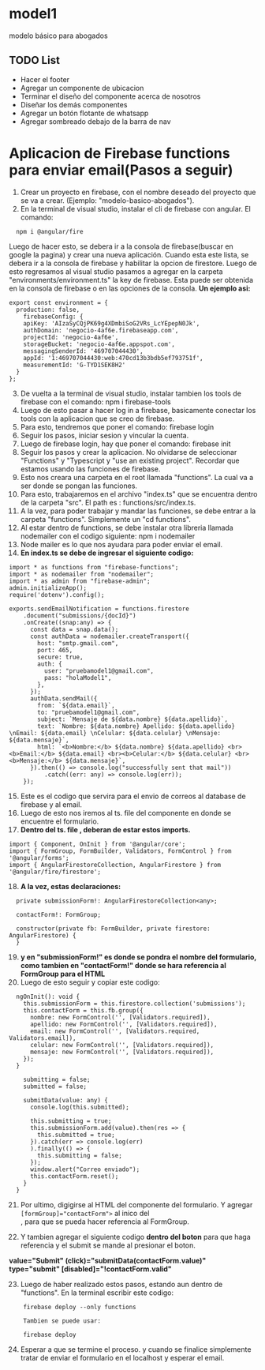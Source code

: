 # model1
modelo básico para abogados

## TODO List
- Hacer el footer
- Agregar un componente de ubicacion
- Terminar el diseño del componente acerca de nosotros
- Diseñar los demás componentes
- Agregar un botón flotante de whatsapp
- Agregar sombreado debajo de la barra de nav


# Aplicacion de Firebase functions para enviar email(Pasos a seguir)
1. Crear un proyecto en firebase, con el nombre deseado del proyecto que se va a crear. (Ejemplo: "modelo-basico-abogados").
2. En la terminal de visual studio, instalar el cli de firebase con angular. El comando:
```
  npm i @angular/fire
```
Luego de hacer esto, se debera ir a la consola de firebase(buscar en google la pagina) y crear una nueva aplicación. Cuando esta este lista, se debera ir a la consola de firebase y habilitar la opcion de firestore. Luego de esto regresamos al visual studio pasamos a agregar en la carpeta "environments/environment.ts" la key de firebase. Esta puede ser obtenida en la consola de firebase o  en las opciones de la consola. **Un ejemplo asi:**

```
export const environment = {
  production: false,
    firebaseConfig: {
    apiKey: 'AIzaSyCQjPK69g4XDmbiSoG2VRs_LcYEpepN0Jk',
    authDomain: 'negocio-4af6e.firebaseapp.com',
    projectId: 'negocio-4af6e',
    storageBucket: 'negocio-4af6e.appspot.com',
    messagingSenderId: '469707044430',
    appId: '1:469707044430:web:470cd13b3bdb5ef793751f',
    measurementId: 'G-TYD1SEK8H2'
  }
};
```

3. De vuelta a la terminal de visual studio, instalar tambien los tools de firebase con el comando: npm i firebase-tools
4. Luego de esto pasar a hacer log in a firebase, basicamente conectar los tools con la aplicacion que se creo de firebase.
5. Para esto, tendremos que poner el comando: firebase login 
6. Seguir los pasos, iniciar sesion y vincular la cuenta.
7. Luego de firebase login, hay que poner el comando: firebase init 
8. Seguir los pasos y crear la aplicacion. No olvidarse de seleccionar "Functions" y "Typescript y "use an existing project". Recordar
que estamos usando las funciones de firebase.
9. Esto nos creara una carpeta en el root llamada "functions". La cual va a ser donde se pongan las funciones.
10. Para esto, trabajaremos en el archivo "index.ts" que se encuentra dentro de la carpeta "src". El path es : functions/src/index.ts.
11. A la vez, para poder trabajar y mandar las funciones, se debe entrar a la carpeta "functions". Simplemente un "cd functions".
12. Al estar dentro de functions, se debe instalar otra libreria llamada nodemailer con el codigo siguiente:  npm i nodemailer
13. Node mailer es lo que nos ayudara para poder enviar el email.
14. **En index.ts se debe de ingresar el siguiente codigo:**

```
import * as functions from "firebase-functions";
import * as nodemailer from "nodemailer";
import * as admin from "firebase-admin";
admin.initializeApp();
require('dotenv').config();

exports.sendEmailNotification = functions.firestore
    .document("submissions/{docId}")
    .onCreate((snap:any) => {
      const data = snap.data();
      const authData = nodemailer.createTransport({
        host: "smtp.gmail.com",
        port: 465,
        secure: true,
        auth: {
          user: "pruebamodel1@gmail.com",
          pass: "holaModel1",
        },
      });
      authData.sendMail({
        from: `${data.email}`,
        to: "pruebamodel1@gmail.com",
        subject: `Mensaje de ${data.nombre} ${data.apellido}`,
        text: `Nombre: ${data.nombre} Apellido: ${data.apellido} \nEmail: ${data.email} \nCelular: ${data.celular} \nMensaje: ${data.mensaje}`,
        html: `<b>Nombre:</b> ${data.nombre} ${data.apellido} <br><b>Email:</b> ${data.email} <br><b>Celular:</b> ${data.celular} <br><b>Mensaje:</b> ${data.mensaje}`,
      }).then(() => console.log("successfully sent that mail"))
          .catch((err: any) => console.log(err));
    });
```

15. Este es el codigo que servira para el envio de correos al database de firebase y al email.
16. Luego de esto nos iremos al ts. file del componente en donde se encuentre el formulario.
17. **Dentro del ts. file , deberan de estar estos imports.**
```
import { Component, OnInit } from '@angular/core';
import { FormGroup, FormBuilder, Validators, FormControl } from '@angular/forms';
import { AngularFirestoreCollection, AngularFirestore } from '@angular/fire/firestore';
```

18. **A la vez, estas declaraciones:**
```
  private submissionForm!: AngularFirestoreCollection<any>;

  contactForm!: FormGroup;

  constructor(private fb: FormBuilder, private firestore: AngularFirestore) {
  }
```

19. **y en "submissionForm!" es donde se pondra el nombre del formulario, como tambien en "contactForm!" donde se hara referencia al FormGroup para el HTML**
20. Luego de esto seguir y copiar este codigo:

```
  ngOnInit(): void {
    this.submissionForm = this.firestore.collection('submissions');
    this.contactForm = this.fb.group({
      nombre: new FormControl('', [Validators.required]),
      apellido: new FormControl('', [Validators.required]),
      email: new FormControl('', [Validators.required, Validators.email]),
      celular: new FormControl('', [Validators.required]),
      mensaje: new FormControl('', [Validators.required]),
    });
  }

    submitting = false;
    submitted = false;

    submitData(value: any) {
      console.log(this.submitted);

      this.submitting = true;
      this.submissionForm.add(value).then(res => {
        this.submitted = true;
      }).catch(err => console.log(err)
      ).finally(() => {
        this.submitting = false;
      });
      window.alert("Correo enviado");
      this.contactForm.reset();
    }
  }
  ```

21. Por ultimo, digigirse al HTML del componente del formulario. Y agregar ```[formGroup]="contactForm">``` al inico del <form>, para que se pueda hacer referencia al FormGroup. 
22. Y tambien agregar el siguiente codigo **dentro del boton** para que haga referencia y el submit se mande al presionar el boton.

**value="Submit" (click)="submitData(contactForm.value)" type="submit" [disabled]="!contactForm.valid"**

23. Luego de haber realizado estos pasos, estando aun dentro de "functions". En la terminal escribir este codigo:
```
    firebase deploy --only functions

    Tambien se puede usar:

    firebase deploy
```
24. Esperar a que se termine el proceso. y cuando se finalice simplemente tratar de enviar el formulario en el localhost y esperar el email.
